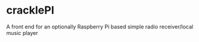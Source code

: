 # cracklePI
A front end for an optionally Raspberry Pi based simple radio receiver/local music player
